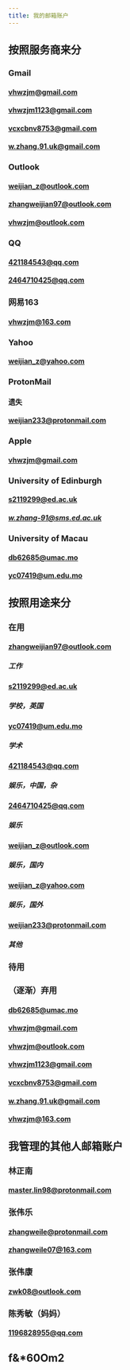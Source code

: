 ```yaml
---
title: 我的邮箱账户
---
```


## 按照服务商来分
### Gmail
#### vhwzjm@gmail.com
#### vhwzjm1123@gmail.com
#### vcxcbnv8753@gmail.com
#### w.zhang.91.uk@gmail.com
### Outlook
#### weijian_z@outlook.com
#### zhangweijian97@outlook.com
#### vhwzjm@outlook.com
### QQ
#### 421184543@qq.com
#### 2464710425@qq.com
### 网易163
#### vhwzjm@163.com
### Yahoo
#### weijian_z@yahoo.com
### ProtonMail
#### 遗失
#### weijian233@protonmail.com
### Apple
#### vhwzjm@gmail.com
### University of Edinburgh
#### s2119299@ed.ac.uk
##### w.zhang-91@sms.ed.ac.uk
### University of Macau
#### db62685@umac.mo
#### yc07419@um.edu.mo
## 按照用途来分
### 在用
#### zhangweijian97@outlook.com
##### 工作
#### s2119299@ed.ac.uk
##### 学校，英国
#### yc07419@um.edu.mo
##### 学术
#### 421184543@qq.com
##### 娱乐，中国，杂
#### 2464710425@qq.com
##### 娱乐
#### weijian_z@outlook.com
##### 娱乐，国内
#### weijian_z@yahoo.com
##### 娱乐，国外
#### weijian233@protonmail.com
##### 其他
### 待用
### （逐渐）弃用
#### db62685@umac.mo
#### vhwzjm@gmail.com
#### vhwzjm@outlook.com
#### vhwzjm1123@gmail.com
#### vcxcbnv8753@gmail.com
#### w.zhang.91.uk@gmail.com
#### vhwzjm@163.com
## 我管理的其他人邮箱账户
### 林正南
#### master.lin98@protonmail.com
### 张伟乐
#### zhangweile@protonmail.com
#### zhangweile07@163.com
### 张伟康
#### zwk08@outlook.com
### 陈秀敏（妈妈）
#### 1196828955@qq.com
## f&*60Om2
